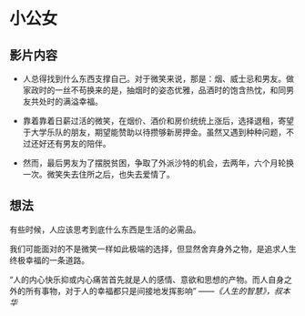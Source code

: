 # 小公女


## 影片内容

- 人总得找到什么东西支撑自己。对于微笑来说，那是：烟、威士忌和男友。做家政时的一丝不苟换来的是，抽烟时的姿态优雅，品酒时的饱含热忱，和同男友共处时的满溢幸福。

- 靠着靠着日薪过活的微笑，在烟价、酒价和房价统统上涨后，选择退租，寄望于大学乐队的朋友，期望能赞助以待攒够新房押金。虽然又遇到种种问题，不过还好还有男友的陪伴。

- 然而，最后男友为了摆脱贫困，争取了外派沙特的机会，去两年，六个月轮换一次。微笑失去住所之后，也失去爱情了。

## 想法

有些时候，人应该思考到底什么东西是生活的必需品。

我们可能面对的不是微笑一样如此极端的选择，但显然舍弃身外之物，是追求人生终极幸福的一条道路。

“人的内心快乐抑或内心痛苦首先就是人的感情、意欲和思想的产物。而人自身之外的所有事物，对于人的幸福都只是间接地发挥影响” 
        ——*《人生的智慧》，叔本华*   